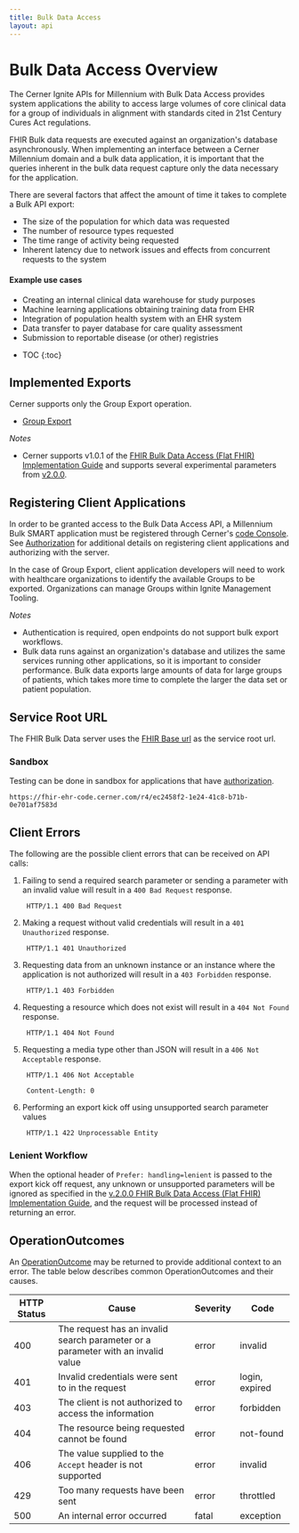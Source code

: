 ```yaml
---
title: Bulk Data Access
layout: api
---
```


# Bulk Data Access Overview

The Cerner Ignite APIs for Millennium with Bulk Data Access provides system applications the ability to access large volumes of core clinical data for a group of individuals in alignment with standards cited in 21st Century Cures Act regulations. 

FHIR Bulk data requests are executed against an organization's database asynchronously. When implementing an interface between a Cerner Millennium domain and a bulk data application, it is important that the queries inherent in the bulk data request capture only the data necessary for the application.

There are several factors that affect the amount of time it takes to complete a Bulk API export:

* The size of the population for which data was requested
* The number of resource types requested
* The time range of activity being requested
* Inherent latency due to network issues and effects from concurrent requests to the system

#### Example use cases

* Creating an internal clinical data warehouse for study purposes
* Machine learning applications obtaining training data from EHR
* Integration of population health system with an EHR system
* Data transfer to payer database for care quality assessment
* Submission to reportable disease (or other) registries

<!-- TOC -->
* TOC
{:toc}

## Implemented Exports

Cerner supports only the Group Export operation.

* [Group Export](/millennium/bulk-data/group-export/)

_Notes_

* Cerner supports v1.0.1 of the [FHIR Bulk Data Access (Flat FHIR) Implementation Guide](https://hl7.org/fhir/uv/bulkdata/STU1.0.1/) and supports several experimental parameters from [v2.0.0](http://hl7.org/fhir/uv/bulkdata/STU2/export.html#query-parameters). 

## Registering Client Applications

In order to be granted access to the Bulk Data Access API, a Millennium Bulk SMART application must be registered through Cerner's [code Console](http://fhir.cerner.com/smart/#code-console). See [Authorization](http://fhir.cerner.com/authorization/) for additional details on registering client applications and authorizing with the server.

In the case of Group Export, client application developers will need to work with healthcare organizations to identify the available Groups to be exported. Organizations can manage Groups within Ignite Management Tooling.

_Notes_

* Authentication is required, open endpoints do not support bulk export workflows.
* Bulk data runs against an organization's database and utilizes the same services running other applications, so it is important to consider performance. Bulk data exports large amounts of data for large groups of patients, which takes more time to complete the larger the data set or patient population.

## Service Root URL

The FHIR Bulk Data server uses the [FHIR Base url](http://fhir.cerner.com/millennium/r4/#service-root-url) as the service root url.

### Sandbox

Testing can be done in sandbox for applications that have [authorization](http://fhir.cerner.com/authorization/).

`https://fhir-ehr-code.cerner.com/r4/ec2458f2-1e24-41c8-b71b-0e701af7583d`

## Client Errors

The following are the possible client errors that can be received on API calls:

1. Failing to send a required search parameter or sending a parameter with an invalid value will result in a `400 Bad Request` response.

        HTTP/1.1 400 Bad Request

2. Making a request without valid credentials will result in a `401 Unauthorized` response.

        HTTP/1.1 401 Unauthorized

3. Requesting data from an unknown instance or an instance where the application is not authorized will result in a `403 Forbidden` response.

        HTTP/1.1 403 Forbidden

4. Requesting a resource which does not exist will result in a `404 Not Found` response.

        HTTP/1.1 404 Not Found

5. Requesting a media type other than JSON will result in a `406 Not Acceptable` response.

        HTTP/1.1 406 Not Acceptable

        Content-Length: 0

6. Performing an export kick off using unsupported search parameter values

        HTTP/1.1 422 Unprocessable Entity

### Lenient Workflow

When the optional header of `Prefer: handling=lenient` is passed to the export kick off request, any unknown or unsupported parameters will be ignored as specified in the [v.2.0.0 FHIR Bulk Data Access (Flat FHIR) Implementation Guide](http://hl7.org/fhir/uv/bulkdata/STU2/export.html), and the request will be processed instead of returning an error.

## OperationOutcomes

An [OperationOutcome](https://www.hl7.org/fhir/r4/operationoutcome.html) may be returned to provide additional context to an error. The table below describes common OperationOutcomes and their causes.

 HTTP Status | Cause                                                                                         | Severity  | Code
-------------|-----------------------------------------------------------------------------------------------|-----------|---------------
 400         | The request has an invalid search parameter or a parameter with an invalid value              | error     | invalid
 401         | Invalid credentials were sent to in the request                                               | error     | login, expired
 403         | The client is not authorized to access the information                                        | error     | forbidden
 404         | The resource being requested cannot be found                                                  | error     | not-found
 406         | The value supplied to the `Accept` header is not supported                                    | error     | invalid
 429         | Too many requests have been sent                                                              | error     | throttled
 500         | An internal error occurred                                                                    | fatal     | exception
